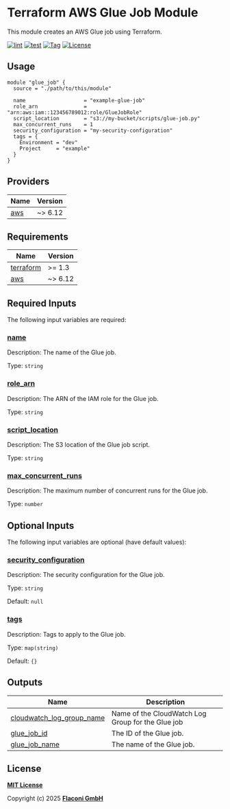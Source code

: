 # Terraform AWS Glue Job Module

This module creates an AWS Glue job using Terraform.

[![lint](https://github.com/flaconi/terraform-cloudflare-worker/workflows/lint/badge.svg)](https://github.com/flaconi/terraform-cloudflare-worker/actions?query=workflow%3Alint)
[![test](https://github.com/flaconi/terraform-cloudflare-worker/workflows/test/badge.svg)](https://github.com/flaconi/terraform-cloudflare-worker/actions?query=workflow%3Atest)
[![Tag](https://img.shields.io/github/tag/flaconi/terraform-cloudflare-worker.svg)](https://github.com/flaconi/terraform-cloudflare-worker/releases)
[![License](https://img.shields.io/badge/license-MIT-blue.svg)](https://opensource.org/licenses/MIT)

## Usage

```hcl
module "glue_job" {
  source = "./path/to/this/module"

  name                   = "example-glue-job"
  role_arn               = "arn:aws:iam::123456789012:role/GlueJobRole"
  script_location        = "s3://my-bucket/scripts/glue-job.py"
  max_concurrent_runs    = 1
  security_configuration = "my-security-configuration"
  tags = {
    Environment = "dev"
    Project     = "example"
  }
}
```

<!-- TFDOCS_HEADER_START -->


<!-- TFDOCS_HEADER_END -->

<!-- TFDOCS_PROVIDER_START -->
## Providers

| Name | Version |
|------|---------|
| <a name="provider_aws"></a> [aws](#provider\_aws) | ~> 6.12 |

<!-- TFDOCS_PROVIDER_END -->

<!-- TFDOCS_REQUIREMENTS_START -->
## Requirements

| Name | Version |
|------|---------|
| <a name="requirement_terraform"></a> [terraform](#requirement\_terraform) | >= 1.3 |
| <a name="requirement_aws"></a> [aws](#requirement\_aws) | ~> 6.12 |

<!-- TFDOCS_REQUIREMENTS_END -->

<!-- TFDOCS_INPUTS_START -->
## Required Inputs

The following input variables are required:

### <a name="input_name"></a> [name](#input\_name)

Description: The name of the Glue job.

Type: `string`

### <a name="input_role_arn"></a> [role\_arn](#input\_role\_arn)

Description: The ARN of the IAM role for the Glue job.

Type: `string`

### <a name="input_script_location"></a> [script\_location](#input\_script\_location)

Description: The S3 location of the Glue job script.

Type: `string`

### <a name="input_max_concurrent_runs"></a> [max\_concurrent\_runs](#input\_max\_concurrent\_runs)

Description: The maximum number of concurrent runs for the Glue job.

Type: `number`

## Optional Inputs

The following input variables are optional (have default values):

### <a name="input_security_configuration"></a> [security\_configuration](#input\_security\_configuration)

Description: The security configuration for the Glue job.

Type: `string`

Default: `null`

### <a name="input_tags"></a> [tags](#input\_tags)

Description: Tags to apply to the Glue job.

Type: `map(string)`

Default: `{}`

<!-- TFDOCS_INPUTS_END -->

<!-- TFDOCS_OUTPUTS_START -->
## Outputs

| Name | Description |
|------|-------------|
| <a name="output_cloudwatch_log_group_name"></a> [cloudwatch\_log\_group\_name](#output\_cloudwatch\_log\_group\_name) | Name of the CloudWatch Log Group for the Glue job |
| <a name="output_glue_job_id"></a> [glue\_job\_id](#output\_glue\_job\_id) | The ID of the Glue job. |
| <a name="output_glue_job_name"></a> [glue\_job\_name](#output\_glue\_job\_name) | The name of the Glue job. |

<!-- TFDOCS_OUTPUTS_END -->

## License

**[MIT License](LICENSE)**

Copyright (c) 2025 **[Flaconi GmbH](https://github.com/flaconi)**
